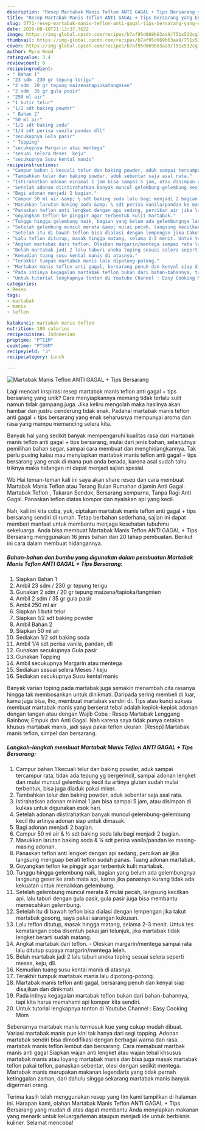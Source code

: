 ```yaml
---
description: "Resep Martabak Manis Teflon ANTI GAGAL + Tips Bersarang yang Enak"
title: "Resep Martabak Manis Teflon ANTI GAGAL + Tips Bersarang yang Enak"
slug: 3771-resep-martabak-manis-teflon-anti-gagal-tips-bersarang-yang-enak
date: 2020-08-10T21:13:37.762Z
image: https://img-global.cpcdn.com/recipes/b7af95d069b63aa9/751x532cq70/martabak-manis-teflon-anti-gagal-tips-bersarang-foto-resep-utama.jpg
thumbnail: https://img-global.cpcdn.com/recipes/b7af95d069b63aa9/751x532cq70/martabak-manis-teflon-anti-gagal-tips-bersarang-foto-resep-utama.jpg
cover: https://img-global.cpcdn.com/recipes/b7af95d069b63aa9/751x532cq70/martabak-manis-teflon-anti-gagal-tips-bersarang-foto-resep-utama.jpg
author: Myra Wood
ratingvalue: 3.4
reviewcount: 6
recipeingredient:
- " Bahan 1"
- "23 sdm  230 gr tepung terigu"
- "2 sdm  20 gr tepung maizenatapiokatangmien"
- "2 sdm  35 gr gula pasir"
- "250 ml air"
- "1 butir telur"
- "1/2 sdt baking powder"
- " Bahan 2"
- "50 ml air"
- "1/2 sdt baking soda"
- "1/4 sdt perisa vanila pandan dll"
- "secukupnya Gula pasir"
- " Topping"
- "secukupnya Margarin atau mentega"
- "sesuai selera Meses  keju"
- "secukupnya Susu kental manis"
recipeinstructions:
- "Campur bahan 1 kecuali telur dan baking powder, aduk sampai tercampur rata, tidak ada tepung yg bergerindil, sampai adonan lengket dan mulai muncul gelembung kecil itu artinya gluten sudah mulai terbentuk, bisa juga diaduk pakai mixer."
- "Tambahkan telur dan baking powder, aduk sebentar saja asal rata."
- "Istirahatkan adonan minimal 1 jam bisa sampai 5 jam, atau disimpan di kulkas untuk digunakan esok hari."
- "Setelah adonan diistirahatkan banyak muncul gelembung-gelembung kecil itu artinya adonan siap untuk dimasak."
- "Bagi adonan menjadi 2 bagian."
- "Campur 50 ml air &amp; ½ sdt baking soda lalu bagi menjadi 2 bagian."
- "Masukkan larutan baking soda &amp; ¼ sdt perisa vanila/pandan ke masing-masing adonan."
- "Panaskan teflon anti lengket dengan api sedang, percikan air jika langsung menguap berati teflon sudah panas. Tuang adonan martabak."
- "Goyangkan teflon ke pinggir agar terbentuk kulit martabak."
- "Tunggu hingga gelembung naik, bagian yang belum ada gelembungnya langsung geser ke arah mata api, karna jika panasnya kurang tidak ada kekuatan untuk menaikkan gelembung."
- "Setelah gelembung muncul merata &amp; mulai pecah, langsung kecilkan api, lalu taburi dengan gula pasir, gula pasir juga bisa membantu memecahkan gelembung."
- "Setelah itu di bawah teflon bisa dialasi dengan lempengan jika takut martabak gosong, saya pakai sarangan kukusan."
- "Lalu teflon ditutup, masak hingga matang, selama 2-3 menit. Untuk tes kematangan coba disentuh pakai jari telunjuk, jika martabak tidak lengket berarti sudah matang."
- "Angkat martabak dari teflon. Oleskan margarin/mentega sampai rata lalu ditutup supaya margarin/mentega leleh."
- "Belah martabak jadi 2 lalu taburi aneka toping sesuai selera seperti meses, keju, dll."
- "Kemudian tuang susu kental manis di atasnya."
- "Terakhir tumpuk martabak manis lalu dipotong-potong."
- "Martabak manis teflon anti gagal, bersarang penuh dan kenyal siap disajikan dan dinikmati."
- "Pada intinya kegagalan martabak teflon bukan dari bahan-bahannya, tapi kita harus memahami api kompor kita sendiri."
- "Untuk tutorial lengkapnya tonton di Youtube Channel : Easy Cooking Mom"
categories:
- Resep
tags:
- martabak
- manis
- teflon

katakunci: martabak manis teflon 
nutrition: 180 calories
recipecuisine: Indonesian
preptime: "PT11M"
cooktime: "PT30M"
recipeyield: "3"
recipecategory: Lunch

---
```



![Martabak Manis Teflon ANTI GAGAL + Tips Bersarang](https://img-global.cpcdn.com/recipes/b7af95d069b63aa9/751x532cq70/martabak-manis-teflon-anti-gagal-tips-bersarang-foto-resep-utama.jpg)

Lagi mencari inspirasi resep martabak manis teflon anti gagal + tips bersarang yang unik? Cara menyiapkannya memang tidak terlalu sulit namun tidak gampang juga. Jika keliru mengolah maka hasilnya akan hambar dan justru cenderung tidak enak. Padahal martabak manis teflon anti gagal + tips bersarang yang enak seharusnya mempunyai aroma dan rasa yang mampu memancing selera kita.

Banyak hal yang sedikit banyak mempengaruhi kualitas rasa dari martabak manis teflon anti gagal + tips bersarang, mulai dari jenis bahan, selanjutnya pemilihan bahan segar, sampai cara membuat dan menghidangkannya. Tak perlu pusing kalau mau menyiapkan martabak manis teflon anti gagal + tips bersarang yang enak di mana pun anda berada, karena asal sudah tahu triknya maka hidangan ini dapat menjadi sajian spesial.

Wb Hai teman-teman kali ini saya akan share resep dan cara membuat Martabak Manis Teflon atau Terang Bulan Rumahan dijamin Anti Gagal. Martabak Teflon , Takaran Sendok, Bersarang sempurna, Tanpa Ragi Anti Gagal. Panaskan teflon diatas kompor dan nyalakan api yang kecil.


Nah, kali ini kita coba, yuk, ciptakan martabak manis teflon anti gagal + tips bersarang sendiri di rumah. Tetap berbahan sederhana, sajian ini dapat memberi manfaat untuk membantu menjaga kesehatan tubuhmu sekeluarga. Anda bisa membuat Martabak Manis Teflon ANTI GAGAL + Tips Bersarang menggunakan 16 jenis bahan dan 20 tahap pembuatan. Berikut ini cara dalam membuat hidangannya.

<!--inarticleads1-->

##### Bahan-bahan dan bumbu yang digunakan dalam pembuatan Martabak Manis Teflon ANTI GAGAL + Tips Bersarang:

1. Siapkan  Bahan 1
1. Ambil 23 sdm / 230 gr tepung terigu
1. Gunakan 2 sdm / 20 gr tepung maizena/tapioka/tangmien
1. Ambil 2 sdm / 35 gr gula pasir
1. Ambil 250 ml air
1. Siapkan 1 butir telur
1. Siapkan 1/2 sdt baking powder
1. Ambil  Bahan 2
1. Siapkan 50 ml air
1. Sediakan 1/2 sdt baking soda
1. Ambil 1/4 sdt perisa vanila, pandan, dll
1. Gunakan secukupnya Gula pasir
1. Gunakan  Topping
1. Ambil secukupnya Margarin atau mentega
1. Sediakan sesuai selera Meses / keju
1. Sediakan secukupnya Susu kental manis


Banyak varian toping pada martabak juga semakin menambah cita rasanya hingga tak membosankan untuk dinikmati. Daripada sering membeli di luar, kamu juga bisa, lho, membuat martabak sendiri di. Tips atau kunci sukses membuat martabak manis yang berserat tebal adalah keplok-keplok adonan dengan tangan atau dengan Wajib Coba : Resep Martabak Lenggang Rainbow, Empuk dan Anti Gagal. Nah karena saya tidak punya cetakan khusus martabak manis, jadi saya pakai teflon ukuran. [Resep] Martabak manis teflon, simpel dan bersarang. 

<!--inarticleads2-->

##### Langkah-langkah membuat Martabak Manis Teflon ANTI GAGAL + Tips Bersarang:

1. Campur bahan 1 kecuali telur dan baking powder, aduk sampai tercampur rata, tidak ada tepung yg bergerindil, sampai adonan lengket dan mulai muncul gelembung kecil itu artinya gluten sudah mulai terbentuk, bisa juga diaduk pakai mixer.
1. Tambahkan telur dan baking powder, aduk sebentar saja asal rata.
1. Istirahatkan adonan minimal 1 jam bisa sampai 5 jam, atau disimpan di kulkas untuk digunakan esok hari.
1. Setelah adonan diistirahatkan banyak muncul gelembung-gelembung kecil itu artinya adonan siap untuk dimasak.
1. Bagi adonan menjadi 2 bagian.
1. Campur 50 ml air &amp; ½ sdt baking soda lalu bagi menjadi 2 bagian.
1. Masukkan larutan baking soda &amp; ¼ sdt perisa vanila/pandan ke masing-masing adonan.
1. Panaskan teflon anti lengket dengan api sedang, percikan air jika langsung menguap berati teflon sudah panas. Tuang adonan martabak.
1. Goyangkan teflon ke pinggir agar terbentuk kulit martabak.
1. Tunggu hingga gelembung naik, bagian yang belum ada gelembungnya langsung geser ke arah mata api, karna jika panasnya kurang tidak ada kekuatan untuk menaikkan gelembung.
1. Setelah gelembung muncul merata &amp; mulai pecah, langsung kecilkan api, lalu taburi dengan gula pasir, gula pasir juga bisa membantu memecahkan gelembung.
1. Setelah itu di bawah teflon bisa dialasi dengan lempengan jika takut martabak gosong, saya pakai sarangan kukusan.
1. Lalu teflon ditutup, masak hingga matang, selama 2-3 menit. Untuk tes kematangan coba disentuh pakai jari telunjuk, jika martabak tidak lengket berarti sudah matang.
1. Angkat martabak dari teflon. - Oleskan margarin/mentega sampai rata lalu ditutup supaya margarin/mentega leleh.
1. Belah martabak jadi 2 lalu taburi aneka toping sesuai selera seperti meses, keju, dll.
1. Kemudian tuang susu kental manis di atasnya.
1. Terakhir tumpuk martabak manis lalu dipotong-potong.
1. Martabak manis teflon anti gagal, bersarang penuh dan kenyal siap disajikan dan dinikmati.
1. Pada intinya kegagalan martabak teflon bukan dari bahan-bahannya, tapi kita harus memahami api kompor kita sendiri.
1. Untuk tutorial lengkapnya tonton di Youtube Channel : Easy Cooking Mom


Sebenarnya martabak manis termasuk kue yang cukup mudah dibuat. Variasi martabak manis pun kini tak hanya dari segi topping. Adonan martabak sendiri bisa dimodifikasi dengan berbagai warna dan rasa. martabak manis teflon lembut dan bersarang. Cara memabuat martbak manis anti gagal Siapkan wajan anti lengket atau wajan tebal khsusus martabak manis atau loyang martabak manis dan bisa juga masak martabak teflon pakai teflon, panaskan sebentar, olesi dengan sedikit mentega. Martabak manis merupakan makanan legendaris yang tidak pernah ketinggalan zaman, dari dahulu singga sekarang martabak manis banyak digermari orang. 

Terima kasih telah menggunakan resep yang tim kami tampilkan di halaman ini. Harapan kami, olahan Martabak Manis Teflon ANTI GAGAL + Tips Bersarang yang mudah di atas dapat membantu Anda menyiapkan makanan yang menarik untuk keluarga/teman ataupun menjadi ide untuk berbisnis kuliner. Selamat mencoba!
